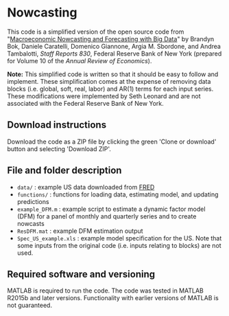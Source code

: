 # Nowcasting

This code is a simplified version of the open source code from "[Macroeconomic Nowcasting and Forecasting with Big Data](https://www.newyorkfed.org/research/staff_reports/sr830.html)" by Brandyn Bok, Daniele Caratelli, Domenico Giannone, Argia M. Sbordone, and Andrea Tambalotti, *Staff Reports 830*, Federal Reserve Bank of New York (prepared for Volume 10 of the *Annual Review of Economics*).

**Note:** This simplified code is written so that it should be easy to follow and implement. These simplification comes at the expense of removing data blocks (i.e. global, soft, real, labor) and AR(1) terms for each input series. These modifications were implemented by Seth Leonard and are not associated with the Federal Reserve Bank of New York.


## Download instructions

Download the code as a ZIP file by clicking the green 'Clone or download' button and selecting 'Download ZIP'.

## File and folder description

* `data/` : example US data downloaded from [FRED](https://fred.stlouisfed.org/)
* `functions/` : functions for loading data, estimating model, and updating predictions
* `example_DFM.m` : example script to estimate a dynamic factor model (DFM) for a panel of monthly and quarterly series and to create nowcasts
* `ResDFM.mat` : example DFM estimation output
* `Spec_US_example.xls` : example model specification for the US. Note that some inputs from the original code (i.e. inputs relating to blocks) are not used.


## Required software and versioning

MATLAB is required to run the code. The code was tested in MATLAB R2015b and later versions. Functionality with earlier versions of MATLAB is not guaranteed.
